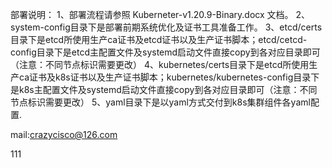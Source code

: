 部署说明：
1、部署流程请参照 Kuberneter-v1.20.9-Binary.docx 文档。
2、system-config目录下是部署前期系统优化及证书工具准备工作。
3、etcd/certs目录下是etcd所使用生产ca证书及etcd证书以及生产证书脚本；etcd/cetcd-config目录下是etcd主配置文件及systemd启动文件直接copy到各对应目录即可（注意：不同节点标识需要更改）
4、kubernetes/certs目录下是etcd所使用生产ca证书及k8s证书以及生产证书脚本；kubernetes/kubernetes-config目录下是k8s主配置文件及systemd启动文件直接copy到各对应目录即可（注意：不同节点标识需要更改）
5、yaml目录下是以yaml方式交付到k8s集群组件各yaml配置.

mail:crazycisco@126.com

111
